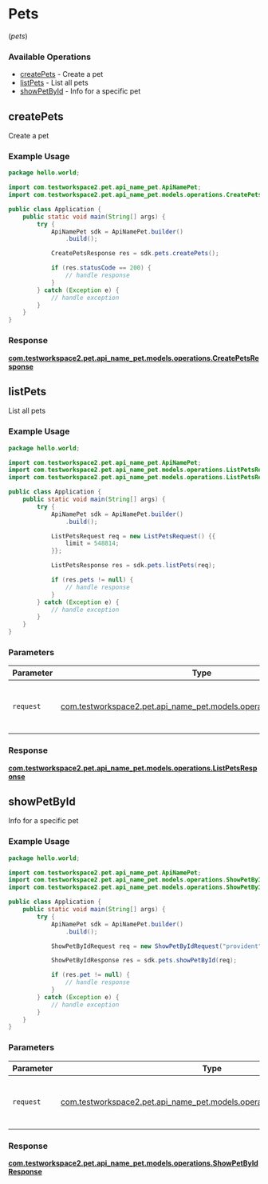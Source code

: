 # Pets
(*pets*)

### Available Operations

* [createPets](#createpets) - Create a pet
* [listPets](#listpets) - List all pets
* [showPetById](#showpetbyid) - Info for a specific pet

## createPets

Create a pet

### Example Usage

```java
package hello.world;

import com.testworkspace2.pet.api_name_pet.ApiNamePet;
import com.testworkspace2.pet.api_name_pet.models.operations.CreatePetsResponse;

public class Application {
    public static void main(String[] args) {
        try {
            ApiNamePet sdk = ApiNamePet.builder()
                .build();

            CreatePetsResponse res = sdk.pets.createPets();

            if (res.statusCode == 200) {
                // handle response
            }
        } catch (Exception e) {
            // handle exception
        }
    }
}
```


### Response

**[com.testworkspace2.pet.api_name_pet.models.operations.CreatePetsResponse](../../models/operations/CreatePetsResponse.md)**


## listPets

List all pets

### Example Usage

```java
package hello.world;

import com.testworkspace2.pet.api_name_pet.ApiNamePet;
import com.testworkspace2.pet.api_name_pet.models.operations.ListPetsRequest;
import com.testworkspace2.pet.api_name_pet.models.operations.ListPetsResponse;

public class Application {
    public static void main(String[] args) {
        try {
            ApiNamePet sdk = ApiNamePet.builder()
                .build();

            ListPetsRequest req = new ListPetsRequest() {{
                limit = 548814;
            }};            

            ListPetsResponse res = sdk.pets.listPets(req);

            if (res.pets != null) {
                // handle response
            }
        } catch (Exception e) {
            // handle exception
        }
    }
}
```

### Parameters

| Parameter                                                                                                           | Type                                                                                                                | Required                                                                                                            | Description                                                                                                         |
| ------------------------------------------------------------------------------------------------------------------- | ------------------------------------------------------------------------------------------------------------------- | ------------------------------------------------------------------------------------------------------------------- | ------------------------------------------------------------------------------------------------------------------- |
| `request`                                                                                                           | [com.testworkspace2.pet.api_name_pet.models.operations.ListPetsRequest](../../models/operations/ListPetsRequest.md) | :heavy_check_mark:                                                                                                  | The request object to use for the request.                                                                          |


### Response

**[com.testworkspace2.pet.api_name_pet.models.operations.ListPetsResponse](../../models/operations/ListPetsResponse.md)**


## showPetById

Info for a specific pet

### Example Usage

```java
package hello.world;

import com.testworkspace2.pet.api_name_pet.ApiNamePet;
import com.testworkspace2.pet.api_name_pet.models.operations.ShowPetByIdRequest;
import com.testworkspace2.pet.api_name_pet.models.operations.ShowPetByIdResponse;

public class Application {
    public static void main(String[] args) {
        try {
            ApiNamePet sdk = ApiNamePet.builder()
                .build();

            ShowPetByIdRequest req = new ShowPetByIdRequest("provident");            

            ShowPetByIdResponse res = sdk.pets.showPetById(req);

            if (res.pet != null) {
                // handle response
            }
        } catch (Exception e) {
            // handle exception
        }
    }
}
```

### Parameters

| Parameter                                                                                                                 | Type                                                                                                                      | Required                                                                                                                  | Description                                                                                                               |
| ------------------------------------------------------------------------------------------------------------------------- | ------------------------------------------------------------------------------------------------------------------------- | ------------------------------------------------------------------------------------------------------------------------- | ------------------------------------------------------------------------------------------------------------------------- |
| `request`                                                                                                                 | [com.testworkspace2.pet.api_name_pet.models.operations.ShowPetByIdRequest](../../models/operations/ShowPetByIdRequest.md) | :heavy_check_mark:                                                                                                        | The request object to use for the request.                                                                                |


### Response

**[com.testworkspace2.pet.api_name_pet.models.operations.ShowPetByIdResponse](../../models/operations/ShowPetByIdResponse.md)**

